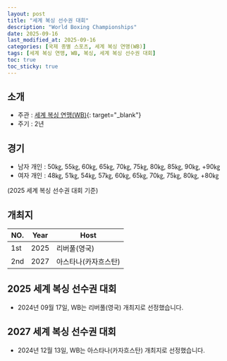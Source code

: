 ```yaml
---
layout: post
title: "세계 복싱 선수권 대회"
description: "World Boxing Championships"
date: 2025-09-16
last_modified_at: 2025-09-16
categories: [국제 종별 스포츠, 세계 복싱 연맹(WB)]
tags: [세계 복싱 연맹, WB, 복싱, 세계 복싱 선수권 대회]
toc: true
toc_sticky: true
---
```

## 소개
* 주관 : [세계 복싱 연맹(WB)](https://worldboxing.org/){: target="_blank"}
* 주기 : 2년

## 경기
* 남자 개인 : 50㎏, 55㎏, 60㎏, 65㎏, 70㎏, 75㎏, 80㎏, 85㎏, 90㎏, +90㎏
* 여자 개인 : 48㎏, 51㎏, 54㎏, 57㎏, 60㎏, 65㎏, 70㎏, 75㎏, 80㎏, +80㎏

(2025 세계 복싱 선수권 대회 기준)

## 개최지

<html>
    <head>
        <meta charset="UTF-8">
    </head>
    <body>
        <table>
            <thead>
                <tr class="header-row">
                    <th class="col-no">NO.</th>
                    <th class="col-year">Year</th>
                    <th class="col-host">Host</th>
                </tr>
            </thead>
            <tbody>
                <tr>
                    <td>1st</td>
                    <td>2025</td>
                    <td>리버풀(영국)</td>
                </tr>
                <tr>
                    <td>2nd</td>
                    <td>2027</td>
                    <td>아스타나(카자흐스탄)</td>
                </tr>
            </tbody>
        </table>
    </body>
</html>

## 2025 세계 복싱 선수권 대회
* 2024년 09월 17일, WB는 <span class="foreign-host">리버풀(영국)</span> 개최지로 선정했습니다.

## 2027 세계 복싱 선수권 대회
* 2024년 12월 13일, WB는 <span class="foreign-host">아스타나(카자흐스탄)</span> 개최지로 선정했습니다.
